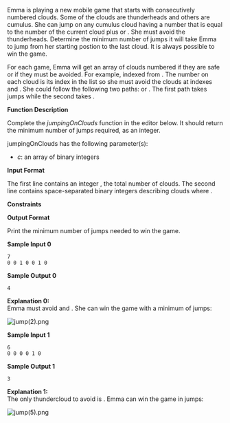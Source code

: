 Emma is playing a new mobile game that starts with consecutively numbered clouds. Some of
the clouds are thunderheads and others are cumulus. She can jump on any cumulus cloud
having a number that is equal to the number of the current cloud plus or . She must avoid
the thunderheads. Determine the minimum number of jumps it will take Emma to jump from her
starting postion to the last cloud. It is always possible to win the game.

For each game, Emma will get an array of clouds numbered if they are safe or if they must
be avoided. For example, indexed from . The number on each cloud is its index in the list
so she must avoid the clouds at indexes and . She could follow the following two paths: or
. The first path takes jumps while the second takes .

**Function Description**

Complete the _jumpingOnClouds_ function in the editor below. It should return the minimum
number of jumps required, as an integer.

jumpingOnClouds has the following parameter(s):

- _c_: an array of binary integers

**Input Format**

The first line contains an integer , the total number of clouds. The second line contains
space-separated binary integers describing clouds where .

**Constraints**

**Output Format**

Print the minimum number of jumps needed to win the game.

**Sample Input 0**

    7
    0 0 1 0 0 1 0

**Sample Output 0**

    4

**Explanation 0:**  
Emma must avoid and . She can win the game with a minimum of jumps:

![](https://s3.amazonaws.com/hr-challenge-images/20832/1461134731-c258160d15-jump2.png 'jump(2).png')

**Sample Input 1**

    6
    0 0 0 0 1 0

**Sample Output 1**

    3

**Explanation 1:**  
The only thundercloud to avoid is . Emma can win the game in jumps:

![](https://s3.amazonaws.com/hr-challenge-images/20832/1461136358-764298d363-jump5.png 'jump(5).png')
